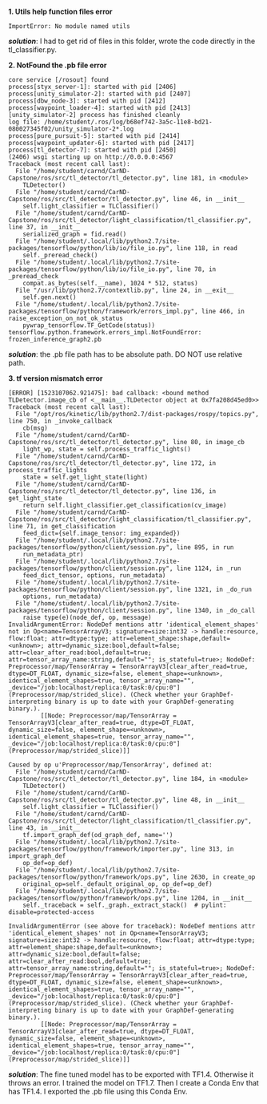 

**1. Utils help function files error**

```ImportError: No module named utils ```

**_solution_**:  I had to get rid of files in this folder, wrote the code directly in the tl_classifier.py.

**2. NotFound the .pb file error**

```
core service [/rosout] found
process[styx_server-1]: started with pid [2406]
process[unity_simulator-2]: started with pid [2407]
process[dbw_node-3]: started with pid [2412]
process[waypoint_loader-4]: started with pid [2413]
[unity_simulator-2] process has finished cleanly
log file: /home/student/.ros/log/b68ef742-3a5c-11e8-bd21-080027345f02/unity_simulator-2*.log
process[pure_pursuit-5]: started with pid [2414]
process[waypoint_updater-6]: started with pid [2417]
process[tl_detector-7]: started with pid [2450]
(2406) wsgi starting up on http://0.0.0.0:4567
Traceback (most recent call last):
  File "/home/student/carnd/CarND-Capstone/ros/src/tl_detector/tl_detector.py", line 181, in <module>
    TLDetector()
  File "/home/student/carnd/CarND-Capstone/ros/src/tl_detector/tl_detector.py", line 46, in __init__
    self.light_classifier = TLClassifier()
  File "/home/student/carnd/CarND-Capstone/ros/src/tl_detector/light_classification/tl_classifier.py", line 37, in __init__
    serialized_graph = fid.read()
  File "/home/student/.local/lib/python2.7/site-packages/tensorflow/python/lib/io/file_io.py", line 118, in read
    self._preread_check()
  File "/home/student/.local/lib/python2.7/site-packages/tensorflow/python/lib/io/file_io.py", line 78, in _preread_check
    compat.as_bytes(self.__name), 1024 * 512, status)
  File "/usr/lib/python2.7/contextlib.py", line 24, in __exit__
    self.gen.next()
  File "/home/student/.local/lib/python2.7/site-packages/tensorflow/python/framework/errors_impl.py", line 466, in raise_exception_on_not_ok_status
    pywrap_tensorflow.TF_GetCode(status))
tensorflow.python.framework.errors_impl.NotFoundError: frozen_inference_graph2.pb
```

**_solution_**:  the .pb file path has to be absolute path. DO NOT use relative path.


**3. tf version mismatch error**

```
[ERROR] [1523107062.921475]: bad callback: <bound method TLDetector.image_cb of <__main__.TLDetector object at 0x7fa208d45ed0>>
Traceback (most recent call last):
  File "/opt/ros/kinetic/lib/python2.7/dist-packages/rospy/topics.py", line 750, in _invoke_callback
    cb(msg)
  File "/home/student/carnd/CarND-Capstone/ros/src/tl_detector/tl_detector.py", line 80, in image_cb
    light_wp, state = self.process_traffic_lights()
  File "/home/student/carnd/CarND-Capstone/ros/src/tl_detector/tl_detector.py", line 172, in process_traffic_lights
    state = self.get_light_state(light)
  File "/home/student/carnd/CarND-Capstone/ros/src/tl_detector/tl_detector.py", line 136, in get_light_state
    return self.light_classifier.get_classification(cv_image)
  File "/home/student/carnd/CarND-Capstone/ros/src/tl_detector/light_classification/tl_classifier.py", line 71, in get_classification
    feed_dict={self.image_tensor: img_expanded})
  File "/home/student/.local/lib/python2.7/site-packages/tensorflow/python/client/session.py", line 895, in run
    run_metadata_ptr)
  File "/home/student/.local/lib/python2.7/site-packages/tensorflow/python/client/session.py", line 1124, in _run
    feed_dict_tensor, options, run_metadata)
  File "/home/student/.local/lib/python2.7/site-packages/tensorflow/python/client/session.py", line 1321, in _do_run
    options, run_metadata)
  File "/home/student/.local/lib/python2.7/site-packages/tensorflow/python/client/session.py", line 1340, in _do_call
    raise type(e)(node_def, op, message)
InvalidArgumentError: NodeDef mentions attr 'identical_element_shapes' not in Op<name=TensorArrayV3; signature=size:int32 -> handle:resource, flow:float; attr=dtype:type; attr=element_shape:shape,default=<unknown>; attr=dynamic_size:bool,default=false; attr=clear_after_read:bool,default=true; attr=tensor_array_name:string,default=""; is_stateful=true>; NodeDef: Preprocessor/map/TensorArray = TensorArrayV3[clear_after_read=true, dtype=DT_FLOAT, dynamic_size=false, element_shape=<unknown>, identical_element_shapes=true, tensor_array_name="", _device="/job:localhost/replica:0/task:0/cpu:0"](Preprocessor/map/strided_slice). (Check whether your GraphDef-interpreting binary is up to date with your GraphDef-generating binary.).
         [[Node: Preprocessor/map/TensorArray = TensorArrayV3[clear_after_read=true, dtype=DT_FLOAT, dynamic_size=false, element_shape=<unknown>, identical_element_shapes=true, tensor_array_name="", _device="/job:localhost/replica:0/task:0/cpu:0"](Preprocessor/map/strided_slice)]]

Caused by op u'Preprocessor/map/TensorArray', defined at:
  File "/home/student/carnd/CarND-Capstone/ros/src/tl_detector/tl_detector.py", line 184, in <module>
    TLDetector()
  File "/home/student/carnd/CarND-Capstone/ros/src/tl_detector/tl_detector.py", line 48, in __init__
    self.light_classifier = TLClassifier()
  File "/home/student/carnd/CarND-Capstone/ros/src/tl_detector/light_classification/tl_classifier.py", line 43, in __init__
    tf.import_graph_def(od_graph_def, name='')
  File "/home/student/.local/lib/python2.7/site-packages/tensorflow/python/framework/importer.py", line 313, in import_graph_def
    op_def=op_def)
  File "/home/student/.local/lib/python2.7/site-packages/tensorflow/python/framework/ops.py", line 2630, in create_op
    original_op=self._default_original_op, op_def=op_def)
  File "/home/student/.local/lib/python2.7/site-packages/tensorflow/python/framework/ops.py", line 1204, in __init__
    self._traceback = self._graph._extract_stack()  # pylint: disable=protected-access

InvalidArgumentError (see above for traceback): NodeDef mentions attr 'identical_element_shapes' not in Op<name=TensorArrayV3; signature=size:int32 -> handle:resource, flow:float; attr=dtype:type; attr=element_shape:shape,default=<unknown>; attr=dynamic_size:bool,default=false; attr=clear_after_read:bool,default=true; attr=tensor_array_name:string,default=""; is_stateful=true>; NodeDef: Preprocessor/map/TensorArray = TensorArrayV3[clear_after_read=true, dtype=DT_FLOAT, dynamic_size=false, element_shape=<unknown>, identical_element_shapes=true, tensor_array_name="", _device="/job:localhost/replica:0/task:0/cpu:0"](Preprocessor/map/strided_slice). (Check whether your GraphDef-interpreting binary is up to date with your GraphDef-generating binary.).
         [[Node: Preprocessor/map/TensorArray = TensorArrayV3[clear_after_read=true, dtype=DT_FLOAT, dynamic_size=false, element_shape=<unknown>, identical_element_shapes=true, tensor_array_name="", _device="/job:localhost/replica:0/task:0/cpu:0"](Preprocessor/map/strided_slice)]]

```

**_solution_**:  The fine tuned model has to be exported with TF1.4. Otherwise it throws an error. I trained the model on TF1.7. Then I create a Conda Env that has TF1.4. I exported the .pb file using this Conda Env. 

